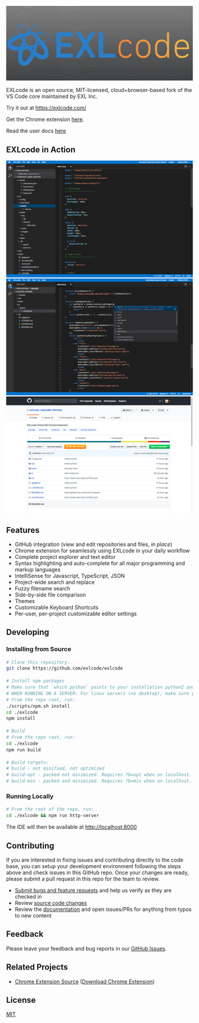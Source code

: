[![EXLcode](screenshots/promo-tile-1400x560.png)](https://exlcode.com/)

EXLcode is an open source, MIT-licensed, cloud+browser-based fork of the VS Code core maintained by EXL Inc.

Try it out at https://exlcode.com/

Get the Chrome extension [here](https://chrome.google.com/webstore/detail/exlcode-vs-code-based-onl/elcfpiphmolcddmecegalaikjiclhdjc?hl=en).

Read the user docs [here](https://exlcode.com/documentation)

## EXLcode in Action

[![EXLcode IDE](screenshots/ide-01.png)](https://exlcode.com/)
[![EXLcode IDE - Code Intelligence](screenshots/ide-02.png)](https://exlcode.com/)
[![EXLcode Chrome Extension - GitHub Edit with EXLcode](screenshots/github-edit-with-exlcode.png)](https://exlcode.com/)

## Features

<ul>
	<li>GitHub integration (view and edit repositories and files, <i>in place</i>)</li>
	<li>Chrome extension for seamlessly using EXLcode in your daily workflow</li>
	<li>Complete project explorer and text editor</li>
	<li>Syntax highlighting and auto-complete for all major programming and markup languages</li>
	<li>IntelliSense for Javascript, TypeScript, JSON</li>
	<li>Project-wide search and replace</li>
	<li>Fuzzy filename search</li>
	<li>Side-by-side file comparison</li>
	<li>Themes</li>
	<li>Customizable Keyboard Shortcuts</li>
	<li>Per-user, per-project customizable editor settings</li>
</ul>

## Developing

### Installing from Source

```bash
# Clone this repository.
git clone https://github.com/exlcode/exlcode

# Install npm packages
# Make sure that `which python` points to your installation python2 and that you have the build-essential package (on Ubuntu) for native builds and the xcode command line tools for OS X
# WHEN RUNNING ON A SERVER: For linux servers (no desktop), make sure you install X11 dev with `sudo apt install libx11-dev` otherwise the build will fail
# From the repo root, run:
./scripts/npm.sh install
cd ./exlcode
npm install

# Build
# From the repo root, run:
cd ./exlcode
npm run build

# Build targets:
# build - not minified, not optimized
# build-opt - packed not minimized. Requires ?b=opt when on localhost.
# build-min - packed and minimized. Requires ?b=min when on localhost.
```

### Running Locally

```bash
# From the root of the repo, run:
cd ./exlcode && npm run http-server
```

The IDE will then be available at [http://localhost:8000](http://localhost:8000)

## Contributing

If you are interested in fixing issues and contributing directly to the code base, you can setup your development environment following the steps above and check issues in this GitHub repo. Once your changes are ready, please submit a pull request in this repo for the team to review.

-   [Submit bugs and feature requests](https://github.com/exlcode/exlcode/issues) and help us verify as they are checked in
-   Review [source code changes](https://github.com/exlcode/exlcode/pulls)
-   Review the [documentation](https://exlcode.com/documentation) and open issues/PRs for anything from typos to new content

## Feedback

Please leave your feedback and bug reports in our [GitHub Issues](https://github.com/exlcode/exlcode/issues).

## Related Projects

-   [Chrome Extension Source](https://github.com/exlcode/exlcode-chrome) ([Download Chrome Extension](https://chrome.google.com/webstore/detail/exlcode-vs-code-based-onl/elcfpiphmolcddmecegalaikjiclhdjc?hl=en))

## License

[MIT](LICENSE.txt)
